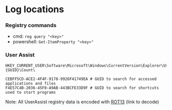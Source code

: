 # Log locations
### Registry commands
- cmd: `reg query "<key>"`
- powershell: `Get-ItemProperty "<key>"`

### User Assist
```
HKEY_CURRENT_USER\Software\Microsoft\Windows\CurrentVersion\Explorer\UserAssist\{GUID}\Count\
```
```
CEBFF5CD-ACE2-4F4F-9178-9926F41749EA # GUID to search for accessed applications and files
F4E57C4B-2036-45F0-A9AB-443BCFE33D9F # GUID to search for shortcuts used to start programs
```
Note: All UserAssist registry data is encoded with [ROT13](https://rot13.com/) (link to decode)
